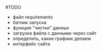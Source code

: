 #TODO

- файл requirements
- батник запуска
- функция "чистки" данных
- загрузка файла с данными через сайт
- определить, какие графиик делаем
- интерфейс сайта
